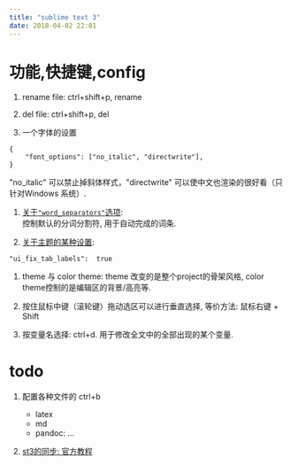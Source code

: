 ```yaml
---
title: "sublime text 3"
date: 2018-04-02 22:01
---
```


# 功能,快捷键,config

1. rename file: ctrl+shift+p, rename

1. del file: ctrl+shift+p, del

1. 一个字体的设置
```
{
    "font_options": ["no_italic", "directwrite"],
}
```
"no_italic" 可以禁止掉斜体样式，"directwrite" 可以使中文也渲染的很好看（只针对Windows 系统）.

1. [关于`"word_separators"`选项](https://www.zhihu.com/question/24896283/answer/145620671):  
控制默认的分词分割符, 用于自动完成的词条. 

1. [关于主题的某种设置](https://www.zhihu.com/question/46266742/answer/136684944): 
```
"ui_fix_tab_labels":  true
```

1. theme 与 color theme: theme 改变的是整个project的骨架风格, color theme控制的是编辑区的背景/高亮等.

1. 按住鼠标中键（滚轮键）拖动选区可以进行垂直选择, 等价方法: 鼠标右键 + Shift

1. 按变量名选择: ctrl+d. 用于修改全文中的全部出现的某个变量.


# todo
1. 配置各种文件的 ctrl+b
	* latex
	* md
	* pandoc: ...

1. [st3的同步: 官方教程](https://packagecontrol.io/docs/syncing)
